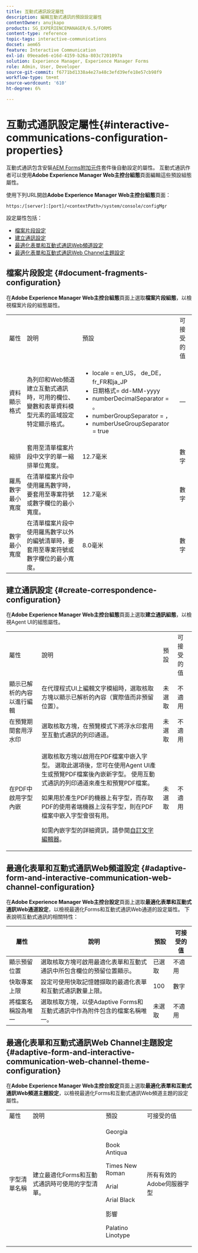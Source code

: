 ```yaml
---
title: 互動式通訊設定屬性
description: 編輯互動式通訊的預設設定屬性
contentOwner: anujkapo
products: SG_EXPERIENCEMANAGER/6.5/FORMS
content-type: reference
topic-tags: interactive-communications
docset: aem65
feature: Interactive Communication
exl-id: 09eeade6-e16d-4159-b26a-803c7201097a
solution: Experience Manager, Experience Manager Forms
role: Admin, User, Developer
source-git-commit: f6771bd1338a4e27a48c3efd39efe18e57cb98f9
workflow-type: tm+mt
source-wordcount: '610'
ht-degree: 6%

---
```


# 互動式通訊設定屬性{#interactive-communications-configuration-properties}

互動式通訊包含安裝[AEM Forms附加元件](../../forms/using/installing-configuring-aem-forms-osgi.md)套件後自動設定的屬性。 互動式通訊作者可以使用&#x200B;**Adobe Experience Manager Web主控台組態**&#x200B;頁面編輯這些預設組態屬性。

使用下列URL開啟&#x200B;**Adobe Experience Manager Web主控台組態**&#x200B;頁面：

`https:/[server]:[port]/<contextPath>/system/console/configMgr`

設定屬性包括：

* [檔案片段設定](#document-fragments-configuration)
* [建立通訊設定](#create-correspondence-configuration)
* [最適化表單和互動式通訊Web頻道設定](#adaptive-form-and-interactive-communication-web-channel-configuration)
* [最適化表單和互動式通訊Web Channel主題設定](#adaptive-form-and-interactive-communication-web-channel-theme-configuration)

## 檔案片段設定 {#document-fragments-configuration}

在&#x200B;**Adobe Experience Manager Web主控台組態**&#x200B;頁面上選取&#x200B;**檔案片段組態**，以檢視檔案片段的組態屬性。

<table>
 <tbody> 
  <tr> 
   <td>屬性</td> 
   <td>說明</td> 
   <td>預設</td> 
   <td>可接受的值</td> 
  </tr> 
  <tr> 
   <td>資料顯示格式</td> 
   <td>為列印和Web頻道建立互動式通訊時，可用的欄位、變數和表單資料模型元素的區域設定特定顯示格式。</td> 
   <td> 
    <ul> 
     <li>locale = en_US， de_DE， fr_FR和ja_JP</li> 
     <li>日期格式= dd-MM-yyyy</li> 
     <li>numberDecimalSeparator = 。</li> 
     <li>numberGroupSeparator = ，</li> 
     <li>numberUseGroupSeparator = true</li> 
    </ul> </td> 
   <td><p>—</p> </td> 
  </tr> 
  <tr> 
   <td>縮排</td> 
   <td>套用至清單檔案片段中文字的單一縮排單位寬度。</td> 
   <td>12.7毫米</td> 
   <td>數字</td> 
  </tr> 
  <tr> 
   <td>羅馬數字最小寬度</td> 
   <td>在清單檔案片段中使用羅馬數字時，要套用至專案符號或數字欄位的最小寬度。 </td> 
   <td>12.7毫米</td> 
   <td>數字</td> 
  </tr> 
  <tr> 
   <td>數字最小寬度</td> 
   <td>在清單檔案片段中使用羅馬數字以外的編號清單時，要套用至專案符號或數字欄位的最小寬度。</td> 
   <td>8.0毫米</td> 
   <td>數字</td> 
  </tr> 
 </tbody> 
</table>

## 建立通訊設定 {#create-correspondence-configuration}

在&#x200B;**Adobe Experience Manager Web主控台組態**&#x200B;頁面上選取&#x200B;**建立通訊組態**，以檢視Agent UI的組態屬性。

<table>
 <tbody> 
  <tr> 
   <td>屬性</td> 
   <td>說明</td> 
   <td>預設</td> 
   <td>可接受的值</td> 
  </tr> 
  <tr> 
   <td>顯示已解析的內容以進行編輯</td> 
   <td>在代理程式UI上編輯文字模組時，選取核取方塊以顯示已解析的內容（實際值而非預留位置）。</td> 
   <td>未選取</td> 
   <td>不適用</td> 
  </tr> 
  <tr> 
   <td>在預覽期間套用浮水印</td> 
   <td>選取核取方塊，在預覽模式下將浮水印套用至互動式通訊的列印通道。</td> 
   <td>未選取</td> 
   <td>不適用</td> 
  </tr> 
  <tr> 
   <td>在PDF中啟用字型內嵌</td> 
   <td><p>選取核取方塊以啟用在PDF檔案中嵌入字型。 選取此選項後，您可在使用Agent UI產生或預覽PDF檔案後內嵌新字型。 使用互動式通訊的列印通道來產生和預覽PDF檔案。</p> <p>如果用於產生PDF的機器上有字型，而存取PDF的使用者端機器上沒有字型，則在PDF檔案中嵌入字型會很有用。</p> <p>如需內嵌字型的詳細資訊，請參閱<a href="../../forms/using/customize-text-editor.md" target="_blank">自訂文字編輯器</a>。</p> </td> 
   <td>未選取</td> 
   <td>不適用</td> 
  </tr> 
 </tbody> 
</table>

## 最適化表單和互動式通訊Web頻道設定 {#adaptive-form-and-interactive-communication-web-channel-configuration}

在&#x200B;**Adobe Experience Manager Web主控台設定**&#x200B;頁面上選取&#x200B;**最適化表單和互動式通訊Web通道設定**，以檢視最適化Forms和互動式通訊Web通道的設定屬性。 下表說明互動式通訊的相關特性：

| 屬性 | 說明 | 預設 | 可接受的值 |
|---|---|---|---|
| 顯示預留位置 | 選取核取方塊可啟用最適化表單和互動式通訊中所包含欄位的預留位置顯示。 | 已選取 | 不適用 |
| 快取專案上限 | 設定可使用快取記憶體擷取的最適化表單和互動式通訊數量上限。 | 100 | 數字 |
| 將檔案名稱設為唯一 | 選取核取方塊，以使Adaptive Forms和互動式通訊中作為附件包含的檔案名稱唯一。 | 未選取 | 不適用 |

## 最適化表單和互動式通訊Web Channel主題設定 {#adaptive-form-and-interactive-communication-web-channel-theme-configuration}

在&#x200B;**Adobe Experience Manager Web主控台設定**&#x200B;頁面上選取&#x200B;**最適化表單和互動式通訊Web頻道主題設定**，以檢視最適化Forms和互動式通訊Web頻道主題的設定屬性。

<table>
 <tbody> 
  <tr> 
   <td>屬性</td> 
   <td>說明</td> 
   <td>預設</td> 
   <td>可接受的值</td> 
  </tr> 
  <tr> 
   <td>字型清單名稱</td> 
   <td>建立最適化Forms和互動式通訊時可使用的字型清單。</td> 
   <td><p>Georgia</p> <p>Book Antiqua</p> <p>Times New Roman</p> <p>Arial</p> <p>Arial Black</p> <p>影響</p> <p>Palatino Linotype</p> </td> 
   <td>所有有效的Adobe伺服器字型</td> 
  </tr> 
 </tbody> 
</table>
